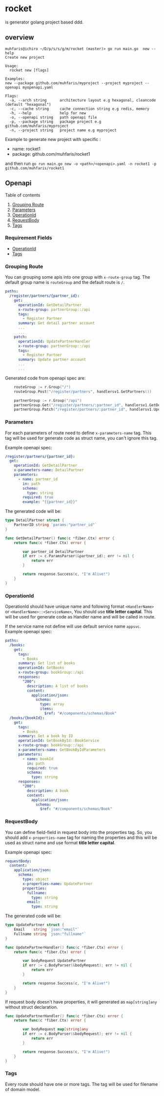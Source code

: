 # rocket

is generator golang project based ddd.

## overview

```
muhfaris@ichiro ~/D/p/s/s/g/m/rocket (master)> go run main.go  new --help
Create new project

Usage:
  rocket new [flags]

Examples:
new --package github.com/muhfaris/myproject --project myproject --openapi myopenapi.yaml

Flags:
  -a, --arch string      architecture layout e.g hexagonal, cleancode (default "hexagonal")
  -c, --cache string     cache connection string e.g redis, memory
  -h, --help             help for new
  -o, --openapi string   path openapi file
  -p, --package string   package project e.g github.com/muhfaris/myproject
  -n, --project string   project name e.g myproject
```

Example to generate new project with specific :

- name: rocket1
- package: github.com/muhfaris/rocket1

and then run `go run main.go new -o <path>/<openapi>.yaml -n rocket1 -p github.com/muhfaris/rocket1`

## Openapi

Table of contents

1. [Grouping Route](#grouping-route)
2. [Parameters](#parameters)
3. [OperationId](#operationid)
4. [RequestBody](#requestbody)
5. [Tags](#tags)

### Requirement Fields

- [OperationId](#operationid)
- [Tags](#tags)

### Grouping Route

You can grouping some apis into one group with `x-route-group` tag. The default
group name is `routeGroup` and the default route is `/`.

```yaml
paths:
  /register/partners/{partner_id}:
    get:
      operationId: GetDetailPartner
      x-route-group: partnerGroup::/api
      tags:
        - Register Partner
      summary: Get detail partner account
      ...
      ...
    patch:
      operationId: UpdatePartnerHandler
      x-route-group: partnerGroup::/api
      tags:
        - Register Partner
      summary: Update partner account
      ...
      ...
```

Generated code from openapi spec are:

```go
	routeGroup := r.Group("/")
	routeGroup.Post("/register/partners", handlersv1.GetPartners())

	partnerGroup := r.Group("/api")
	partnerGroup.Get("/register/partners/:partner_id", handlersv1.GetDetailPartner())
	partnerGroup.Patch("/register/partners/:partner_id", handlersv1.UpdatePartnerHandler())

```

### Parameters

For each parameters of route need to define `x-parameters-name` tag. This tag
will be used for generate code as struct name, you can't ignore this tag.

Example openapi spec:

```yaml
/register/partners/{partner_id}:
  get:
    operationId: GetDetailPartner
    x-parameters-name: DetailPartner
    parameters:
      - name: partner_id
        in: path
        schema:
          type: string
        required: true
        example: "{{partner_id}}"
```

The generated code will be:

```go
type DetailPartner struct {
	PartnerID string `params:"partner_id"`
}

func GetDetailPartner() func(c *fiber.Ctx) error {
	return func(c *fiber.Ctx) error {

		var partner_id DetailPartner
		if err := c.ParamsParser(&partner_id); err != nil {
			return err
		}

		return response.Success(c, "I'm Alive!")
	}
}
```

### OperationId

OperationId should have unique name and following format `<HandlerName>` or
`<HandlerName>::<ServiceName>`, You should use **title letter capital**. This will be used for generate code as Handler
name and will be called in route.

If the service name not define will use default service name `appsvc`. Example openapi spec:

```yaml
paths:
  /books:
    get:
      tags:
        - Books
      summary: Get list of books
      operationId: GetBooks
      x-route-group: bookGroup::/api
      responses:
        "200":
          description: A list of books
          content:
            application/json:
              schema:
                type: array
                items:
                  $ref: "#/components/schemas/Book"
  /books/{bookId}:
    get:
      tags:
        - Books
      summary: Get a book by ID
      operationId: GetBookById::BookService
      x-route-group: bookGroup::/api
      x-parameters-name: GetBookByIdParameters
      parameters:
        - name: bookId
          in: path
          required: true
          schema:
            type: string
      responses:
        "200":
          description: A book
          content:
            application/json:
              schema:
                $ref: "#/components/schemas/Book"
```

### RequestBody

You can define field-field in request body into the properties tag. So, you
should add `x-properties-name` tag for naming the properties and this will be
used as struct name and use format **title letter capital**.

Example openapi spec:

```yaml
requestBody:
  content:
    application/json:
      schema:
        type: object
        x-properties-name: UpdatePartner
        properties:
          fullname:
            type: string
          email:
            type: string
```

The generated code will be:

```go
type UpdatePartner struct {
	Email    string `json:"email"`
	Fullname string `json:"fullname"`
}

func UpdatePartnerHandler() func(c *fiber.Ctx) error {
	return func(c *fiber.Ctx) error {

		var bodyRequest UpdatePartner
		if err := c.BodyParser(&bodyRequest); err != nil {
			return err
		}

		return response.Success(c, "I'm Alive!")
	}
}
```

If request body doesn't have properties, it will generated as `map[string]any`
without struct declaration.

```go
func UpdatePartnerHandler() func(c *fiber.Ctx) error {
	return func(c *fiber.Ctx) error {

		var bodyRequest map[string]any
		if err := c.BodyParser(&bodyRequest); err != nil {
			return err
		}

		return response.Success(c, "I'm Alive!")
	}
}
```

### Tags

Every route should have one or more tags. The tag will be used for filename of domain
model.
